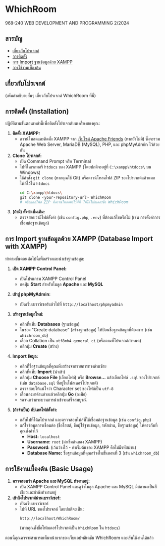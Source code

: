 # WhichRoom

968-240 WEB DEVELOPMENT AND PROGRAMMING 2/2024

## สารบัญ

- [เกี่ยวกับโปรเจกต์](#เกี่ยวกับโปรเจกต์)
- [การติดตั้ง](#การติดตั้ง-installation)
- [การ Import ฐานข้อมูลด้วย XAMPP](#การ-import-ฐานข้อมูลด้วย-xampp-database-import-with-xampp)
- [การใช้งานเบื้องต้น](#การใช้งานเบื้องต้น-basic-usage)

## เกี่ยวกับโปรเจกต์

(เพิ่มคำอธิบายสั้นๆ เกี่ยวกับโปรเจกต์ WhichRoom ที่นี่)

## การติดตั้ง (Installation)

ปฏิบัติตามขั้นตอนเหล่านี้เพื่อติดตั้งโปรเจกต์บนเครื่องของคุณ:

1.  **ติดตั้ง XAMPP:**
    *   ดาวน์โหลดและติดตั้ง XAMPP จาก [เว็บไซต์ Apache Friends](https://www.apachefriends.org/index.html) (หากยังไม่มี) ซึ่งจะรวม Apache Web Server, MariaDB (MySQL), PHP, และ phpMyAdmin ไว้ด้วยกัน
2.  **Clone โปรเจกต์:**
    *   เปิด Command Prompt หรือ Terminal
    *   ไปที่ไดเรกทอรี `htdocs` ของ XAMPP (โดยปกติจะอยู่ที่ `C:\xampp\htdocs\` บน Windows)
    *   ใช้คำสั่ง `git clone` (หากคุณใช้ Git) หรือดาวน์โหลดไฟล์ ZIP ของโปรเจกต์แล้วแตกไฟล์ไว้ใน `htdocs`
        ```bash
        cd C:\xampp\htdocs\
        git clone <your-repository-url> WhichRoom
        # หรือแตกไฟล์ ZIP ที่ดาวน์โหลดมาไว้ที่นี่ ให้ได้โฟลเดอร์ชื่อ WhichRoom
        ```
3.  **(ถ้ามี) ตั้งค่าเพิ่มเติม:**
    *   ตรวจสอบว่ามีไฟล์ตั้งค่า (เช่น `config.php`, `.env`) ที่ต้องแก้ไขหรือไม่ (เช่น การตั้งค่าการเชื่อมต่อฐานข้อมูล)

## การ Import ฐานข้อมูลด้วย XAMPP (Database Import with XAMPP)

ทำตามขั้นตอนต่อไปนี้เพื่อสร้างและนำเข้าฐานข้อมูล:

1.  **เปิด XAMPP Control Panel:**
    *   เปิดโปรแกรม XAMPP Control Panel
    *   กดปุ่ม **Start** สำหรับโมดูล **Apache** และ **MySQL**
2.  **เข้าสู่ phpMyAdmin:**
    *   เปิดเว็บเบราว์เซอร์แล้วไปที่ `http://localhost/phpmyadmin`
3.  **สร้างฐานข้อมูลใหม่:**
    *   คลิกที่แท็บ **Databases** (ฐานข้อมูล)
    *   ในช่อง "Create database" (สร้างฐานข้อมูล) ให้ป้อนชื่อฐานข้อมูลที่ต้องการ (เช่น `whichroom_db`)
    *   เลือก Collation เป็น `utf8mb4_general_ci` (หรือตามที่โปรเจกต์กำหนด)
    *   คลิกปุ่ม **Create** (สร้าง)
4.  **Import ข้อมูล:**
    *   คลิกที่ชื่อฐานข้อมูลที่คุณเพิ่งสร้างจากรายการทางด้านซ้าย
    *   คลิกที่แท็บ **Import** (นำเข้า)
    *   คลิกปุ่ม **Choose File** (เลือกไฟล์) หรือ **Browse...** แล้วเลือกไฟล์ `.sql` ของโปรเจกต์ (เช่น `database.sql` ที่อยู่ในโฟลเดอร์โปรเจกต์)
    *   ตรวจสอบให้แน่ใจว่า Character set ของไฟล์เป็น `utf-8`
    *   เลื่อนลงมาด้านล่างแล้วคลิกปุ่ม **Go** (ลงมือ)
    *   รอจนกว่ากระบวนการนำเข้าจะเสร็จสมบูรณ์

5.  **(ถ้าจำเป็น) อัปเดตไฟล์ตั้งค่า:**
    *   กลับไปที่โค้ดโปรเจกต์ และตรวจสอบไฟล์ที่ใช้เชื่อมต่อฐานข้อมูล (เช่น `config.php`)
    *   แก้ไขข้อมูลการเชื่อมต่อ (ชื่อโฮสต์, ชื่อผู้ใช้ฐานข้อมูล, รหัสผ่าน, ชื่อฐานข้อมูล) ให้ตรงกับที่คุณตั้งค่าไว้
        *   **Host:** `localhost`
        *   **Username:** `root` (ค่าเริ่มต้นของ XAMPP)
        *   **Password:** (เว้นว่างไว้ - ค่าเริ่มต้นของ XAMPP คือไม่มีรหัสผ่าน)
        *   **Database Name:** ชื่อฐานข้อมูลที่คุณสร้างในขั้นตอนที่ 3 (เช่น `whichroom_db`)

## การใช้งานเบื้องต้น (Basic Usage)

1.  **ตรวจสอบว่า Apache และ MySQL ทำงานอยู่:**
    *   เปิด XAMPP Control Panel และดูว่าโมดูล Apache และ MySQL มีสถานะเป็นสีเขียวและกำลังทำงานอยู่
2.  **เข้าถึงโปรเจกต์ผ่านเบราว์เซอร์:**
    *   เปิดเว็บเบราว์เซอร์
    *   ไปที่ URL ของโปรเจกต์ โดยปกติจะเป็น:
        ```
        http://localhost/WhichRoom/
        ```
        (หากคุณตั้งชื่อโฟลเดอร์โปรเจกต์เป็น `WhichRoom` ใน `htdocs`)

ตอนนี้คุณควรจะสามารถเห็นหน้าแรกของเว็บแอปพลิเคชัน WhichRoom และเริ่มใช้งานได้แล้ว

